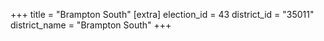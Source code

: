 +++
title = "Brampton South"
[extra]
election_id = 43
district_id = "35011"
district_name = "Brampton South"
+++
